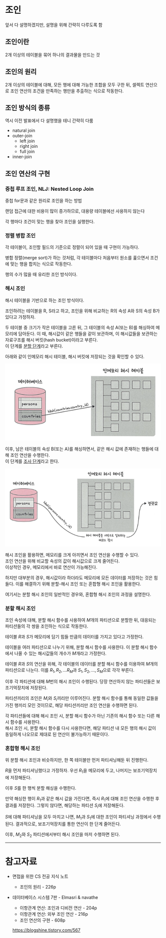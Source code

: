 # 조인

앞서 다 설명하겠지만, 설명을 위해 간략히 다루도록 함

## 조인이란

2개 이상의 테이블을 묶어 하나의 결과물을 만드는 것

## 조인의 원리

2개 이상의 테이블에 대해, 모든 행에 대해 가능한 조합을 모두 구한 뒤,
셀렉트 연산으로 조인 연산의 조건을 만족하는 행만을 추출하는 식으로 작동한다.

## 조인 방식의 종류

역시 이전 발표에서 다 설명했을 테니 간략히 다룸

- natural join
- outer-join
    - left join
    - right join
    - full join
- inner-join

## 조인 연산의 구현

### 중첩 루프 조인, NLJ: Nested Loop Join

중첩 for문과 같은 원리로 조인을 하는 방법

랜덤 접근에 대한 비용이 많이 증가하므로, 대용량 테이블에선 사용하지 않는다

각 행마다 조건이 맞는 행을 찾아 조인을 실행한다.

### 정렬 병합 조인

각 테이블이, 조인할 필드의 기준으로 정렬이 되어 있을 때 구현이 가능하다.

병합 정렬(merge sort)가 하는 것처럼, 각 테이블마다 처음부터 원소를 훑으면서 조건에 맞는 행을 합치는 식으로 작동한다.

행의 수가 많을 때 유리한 조인 방식이다.

### 해시 조인

해시 테이블을 기반으로 하는 조인 방식이다.

조인하려는 테이블을 R, S라고 하고, 조인을 위해 비교하는 R의 속성 A와 S의 속성 B가 있다고 가정하자.

두 테이블 중 크기가 작은 테이블을 고른 뒤, 그 테이블의 속성 A(또는 B)를 해싱하여 메모리에 담아둔다. 이 때, 해시값이 같은 행들을 같이 보관하며, 이 해시값들을 보관하는 자료구조를 해시 버킷(hash bucket)이라고 부른다.  
이 단계를 <u>분할 단계</u>라고 부른다.

아래와 같이 인메모리 해시 테이블, 해시 버킷에 저장되는 것을 확인할 수 있다.

![](image/4-40.png)

이후, 남은 테이블의 속성 B(또는 A)를 해싱하면서, 같은 해시 값에 존재하는 행들에 대해 조인 연산을 수행한다.  
이 단계를 <u>조사 단계</u>라고 한다.

![](image/4-41.png)

해시 조인을 활용하면, 메모리를 크게 아끼면서 조인 연산을 수행할 수 있다.  
조인 연산을 위해 비교할 속성의 값이 해시값으로 크게 줄어든다.  
이상적인 경우, 메모리에서 바로 연산이 가능해진다.

하지만 대부분의 경우, 해시값이라 하더라도 메모리에 모든 데이터를 저장하는 것은 힘들다. 이를 해결하기 위해 분할-해시 조인 또는 혼합형 해시 조인을 활용한다.

여기서는 분할 해시 조인의 일반적인 경우와, 혼합형 해시 조인의 과정을 설명한다.

### 분할 해시 조인

조인 속성에 대해, 분할 해시 함수를 사용하여 $M$개의 파티션으로 분할한 뒤, 대응되는 파티션들의 각 쌍을 조인하는 식으로 작동한다.

테이블 $R$과 $S$가 메모리에 담기 힘들 만큼의 데이터를 가지고 있다고 가정한다.

테이블을 여러 파티션으로 나누기 위해, 분할 해시 함수를 사용한다. 이 분할 해시 함수에서 나올 수 있는 해시값들의 개수가 $M$개라고 가정한다.

테이블 $R$과 $S$의 연산을 위해, 각 테이블의 데이터를 분할 해시 함수를 이용하여  $M$개의 파티션으로 나눈다.
이를 $R_1, R_2, ... R_M$과 $S_1, S_2, ... , S_M$으로 각각 부른다.  

이후 각 파티션에 대해 $M$번의 해시 조인이 수행된다. 당장 연산하지 않는 파티션들은 보조기억장치에 저장된다.

파티션끼리의 조인은 $M_i$와 $S_i$끼리만 이루어진다. 분할 해시 함수를 통해 동일한 값들을 가진 행끼리 모인 것이므로, 해당 파티션끼리만 조인 연산을 수행하면 된다.

각 파티션들에 대해 해시 조인 시, 분할 해시 함수가 아닌 기존의 해시 함수 또는 다른 해시 함수를 사용한다.  
해시 조인 시, 분할 해시 함수를 다시 사용한다면, 해당 파티션 내 모든 행의 해시 값이 동일하게 나오므로 제대로 된 연산이 불가능하기 때문이다.

### 혼합형 해시 조인

위 분할 해시 조인과 비슷하지만, 한 쪽 테이블만 먼저 파티셔닝해둔 뒤 진행한다.

$R$을 먼저 파티셔닝했다고 가정하자. 우선 $R_1$을 메모리에 두고, 나머지는 보조기억장치에 저장해둔다.

이후 $S$를 한 행씩 분할 해싱을 수행한다.  

만약 해싱한 행이 $R_1$과 같은 해시 값을 가진다면, 즉시 $R_1$에 대해 조인 연산을 수행한 후 결과를 저장한다. 그렇지 않다면, 해당하는 파티션 $S_i$에 저장해둔다.

$S$에 대해 파티셔닝을 모두 마치고 나면, $M_1$과 $S_1$에 대한 조인이 파티셔닝 과정에서 수행된다. 결과적으로, 보조기억장치를 통한 연산이 한 단계 줄어든다.

이후, $M_2$와 $S_2$ 파티션에서부터 해시 조인을 마저 수행하면 된다.

---
# 참고자료
- 면접을 위한 CS 전공 지식 노트
    - 조인의 원리 - 226p
- 데이터베이스 시스템 7판 - Elmasri & navathe
    - 이항관계 연산: 조인과 디비전 연산 - 204p
    - 이항관계 연산: 외부 조인 연산 - 216p
    - 조인 연산의 구현 - 608p

    https://blogshine.tistory.com/567
    